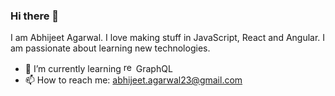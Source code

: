 ### Hi there 👋

I am Abhijeet Agarwal. I love making stuff in JavaScript, React and Angular. I am passionate about learning new technologies. 

- 🌱 I’m currently learning <img src="https://graphql.org/img/logo.svg" alt="rescript" width="16" height="16"> GraphQL
- 📫 How to reach me: abhijeet.agarwal23@gmail.com
